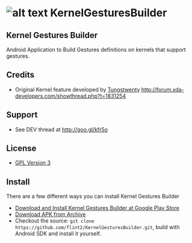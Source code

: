![alt text](https://raw.github.com/flint2/KernelGesturesBuilder/master/KernelGesturesBuilder/res/drawable-hdpi/ic_launcher.png "KernelGesturesBuilder") KernelGesturesBuilder
=====================

## Kernel Gestures Builder

Android Application to Build Gestures definitions on kernels that support gestures.

## Credits

 * Original Kernel feature developed by [Tungstwenty](https://github.com/Tungstwenty)
   http://forum.xda-developers.com/showthread.php?t=1831254

## Support
   
 * See DEV thread at http://goo.gl/kfr5o

## License
* [GPL Version 3](http://www.gnu.org/licenses/gpl.html)

## Install
There are a few different ways you can install Kernel Gestures Builder

* [Download and Install Kernel Gestures Builder at Google Play Store](https://play.google.com/store/apps/details?id=ar.com.nivel7.kernelgesturesbuilder)
* [Download APK from Archive](http://d-h.st/users/flint2/KernelGesturesBuilder)
* Checkout the source: `git clone https://github.com/flint2/KernelGesturesBuilder.git`, build with Android SDK and install it yourself.